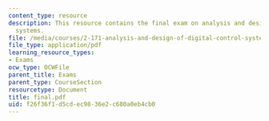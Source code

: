 ```yaml
---
content_type: resource
description: This resource contains the final exam on analysis and design of control
  systems.
file: /media/courses/2-171-analysis-and-design-of-digital-control-systems-fall-2006/f26f36f1d5cdec9836e2c680a0eb4cb0_final.pdf
file_type: application/pdf
learning_resource_types:
- Exams
ocw_type: OCWFile
parent_title: Exams
parent_type: CourseSection
resourcetype: Document
title: final.pdf
uid: f26f36f1-d5cd-ec98-36e2-c680a0eb4cb0
---
```


